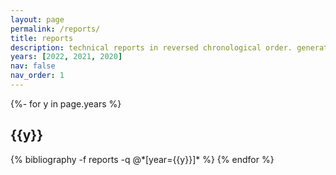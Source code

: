 ```yaml
---
layout: page
permalink: /reports/
title: reports
description: technical reports in reversed chronological order. generated by jekyll-scholar.
years: [2022, 2021, 2020]
nav: false
nav_order: 1
---
```

<!-- _pages/reports.md -->
<div class="publications">

{%- for y in page.years %}
  <h2 class="year">{{y}}</h2>
  {% bibliography -f reports -q @*[year={{y}}]* %}
{% endfor %}

</div>

